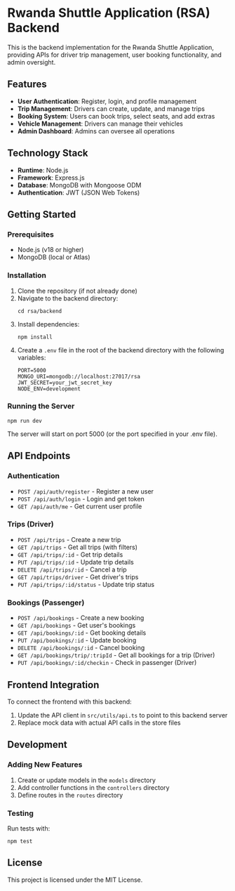 # Rwanda Shuttle Application (RSA) Backend

This is the backend implementation for the Rwanda Shuttle Application, providing APIs for driver trip management, user booking functionality, and admin oversight.

## Features

- **User Authentication**: Register, login, and profile management
- **Trip Management**: Drivers can create, update, and manage trips
- **Booking System**: Users can book trips, select seats, and add extras
- **Vehicle Management**: Drivers can manage their vehicles
- **Admin Dashboard**: Admins can oversee all operations

## Technology Stack

- **Runtime**: Node.js
- **Framework**: Express.js
- **Database**: MongoDB with Mongoose ODM
- **Authentication**: JWT (JSON Web Tokens)

## Getting Started

### Prerequisites

- Node.js (v18 or higher)
- MongoDB (local or Atlas)

### Installation

1. Clone the repository (if not already done)
2. Navigate to the backend directory:
   ```
   cd rsa/backend
   ```
3. Install dependencies:
   ```
   npm install
   ```
4. Create a `.env` file in the root of the backend directory with the following variables:
   ```
   PORT=5000
   MONGO_URI=mongodb://localhost:27017/rsa
   JWT_SECRET=your_jwt_secret_key
   NODE_ENV=development
   ```

### Running the Server

```
npm run dev
```

The server will start on port 5000 (or the port specified in your .env file).

## API Endpoints

### Authentication
- `POST /api/auth/register` - Register a new user
- `POST /api/auth/login` - Login and get token
- `GET /api/auth/me` - Get current user profile

### Trips (Driver)
- `POST /api/trips` - Create a new trip
- `GET /api/trips` - Get all trips (with filters)
- `GET /api/trips/:id` - Get trip details
- `PUT /api/trips/:id` - Update trip details
- `DELETE /api/trips/:id` - Cancel a trip
- `GET /api/trips/driver` - Get driver's trips
- `PUT /api/trips/:id/status` - Update trip status

### Bookings (Passenger)
- `POST /api/bookings` - Create a new booking
- `GET /api/bookings` - Get user's bookings
- `GET /api/bookings/:id` - Get booking details
- `PUT /api/bookings/:id` - Update booking
- `DELETE /api/bookings/:id` - Cancel booking
- `GET /api/bookings/trip/:tripId` - Get all bookings for a trip (Driver)
- `PUT /api/bookings/:id/checkin` - Check in passenger (Driver)

## Frontend Integration

To connect the frontend with this backend:

1. Update the API client in `src/utils/api.ts` to point to this backend server
2. Replace mock data with actual API calls in the store files

## Development

### Adding New Features

1. Create or update models in the `models` directory
2. Add controller functions in the `controllers` directory
3. Define routes in the `routes` directory

### Testing

Run tests with:

```
npm test
```

## License

This project is licensed under the MIT License.